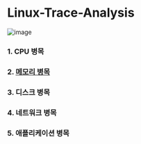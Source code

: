 # Linux-Trace-Analysis

![image](https://user-images.githubusercontent.com/46469385/181674134-2aa6eb77-e04d-48d2-8bae-574b9d87f245.png)

### 1. CPU 병목

### 2. [메모리 병목](https://github.com/sypark9646/Linux-Memory-Analysis-In-AI-Wokload)


### 3. 디스크 병목

### 4. 네트워크 병목

### 5. 애플리케이션 병목
